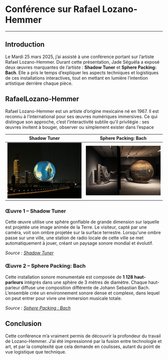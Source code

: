 # Conférence sur Rafael Lozano-Hemmer #

---

## Introduction ##

Le Mardi 25 mars 2025,  j’ai assisté à une conférence portant sur l’artiste Rafael Lozano-Hemmer. Durant cette présentation, Jade Séguéla a exposé deux œuvres marquantes de l’artiste : **Shadow Tuner** et **Sphere Packing: Bach**. Elle a pris le temps d’expliquer les aspects techniques et logistiques de ces installations interactives, tout en mettant en lumière l’intention artistique derrière chaque pièce.


## RafaelLozano-Hemmer ##

Rafael Lozano-Hemmer est un artiste d’origine mexicaine né en 1967. Il est reconnu à l’international pour ses œuvres numériques immersives. Ce qui distingue son approche, c’est l’interactivité subtile qu’il privilégie : ses œuvres invitent à bouger, observer ou simplement exister dans l’espace


| Shadow Tuner | Sphere Packing: Bach |
|---------|-----------------|
| ![Oeuvre 1](media/shadow_tuner.jpg) | ![Oeuvre 3](media/sphere_packing_bach_GRAND_ANGLE.jpg) |

### Œuvre 1 – Shadow Tuner ###

Cette œuvre utilise une sphère gonflable de grande dimension sur laquelle est projetée une image animée de la Terre. Le visiteur, capté par une caméra, voit son ombre projetée sur la surface terrestre. Lorsqu'une ombre passe sur une ville, une station de radio locale de cette ville se met automatiquement à jouer, créant un paysage sonore mondial et évolutif.

*Source : [Shadow Tuner](https://www.lozano-hemmer.com/shadow_tuner.php)*

### Œuvre 2 – Sphere Packing: Bach ###

Cette installation sonore monumentale est composée de **1 128 haut-parleurs** intégrés dans une sphère de 3 mètres de diamètre. Chaque haut-parleur diffuse une composition différente de Johann Sebastian Bach. L’ensemble crée un environnement sonore dense et complexe, dans lequel on peut entrer pour vivre une immersion musicale totale.

*Source : [Sphere Packing : Bach](https://www.lozano-hemmer.com/sphere_packing_bach.php)*

## Conclusion ##

Cette conférence m’a vraiment permis de découvrir la profondeur du travail de Lozano-Hemmer. J’ai été impressionné par la fusion entre technologie et art, et par la complexité que cela demande en coulisses, autant du point de vue logistique que technique.

